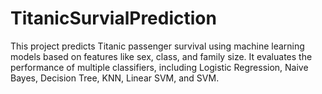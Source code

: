 # TitanicSurvialPrediction
This project predicts Titanic passenger survival using machine learning models based on features like sex, class, and family size. It evaluates the performance of multiple classifiers, including Logistic Regression, Naive Bayes, Decision Tree, KNN, Linear SVM, and SVM.
